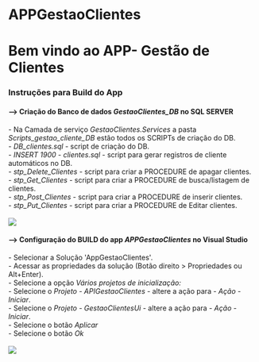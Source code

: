 
# APPGestaoClientes
<h1>Bem vindo ao APP- Gestão de Clientes</h1>

<h3>Instruções para Build do App</h3>

  <h4><b>--></b> Criação do Banco de dados <i>GestaoClientes_DB</i> no <b>SQL SERVER</b></h4>

<div id="div1">
    - Na Camada de serviço <i>GestaoClientes.Services</i> a pasta <i>Scripts_gestao_cliente_DB</i> estão todos os SCRIPTs de criação do DB.<br/>
    - <i>DB_clientes.sql</i> - script de criação do DB. <br/>
    - <i>INSERT 1900 - clientes.sql</i> - script para gerar registros de cliente automáticos no DB. <br/>
    - <i>stp_Delete_Clientes</i> - script para criar a PROCEDURE de apagar clientes. <br/>
    - <i>stp_Get_Clientes</i> - script para criar a PROCEDURE de busca/listagem de clientes. <br/>
    - <i>stp_Post_Clientes</i> - script para criar a PROCEDURE de inserir clientes. <br/>
    - <i>stp_Put_Clientes</i> - script para criar a PROCEDURE de Editar clientes. <br/><br/>
    <img src="https://user-images.githubusercontent.com/81520077/193058095-664e7b59-ffc8-4f1f-a8a8-e03096631639.jpg"/>   
<br/>
</div>

  <h4><b>--></b> Configuração do BUILD do app <i>APPGestaoClientes</i> no <b>Visual Studio</b></h4>
  
 <div id="div1">
    - Selecionar a Solução 'AppGestaoClientes'. <br/>
    - Acessar as propriedades da solução (Botão direito > Propriedades ou Alt+Enter). <br/>
    - Selecione a opção <i>Vários projetos de inicialização:</i><br/>
    - Selecione o <i>Projeto - APIGestaoClientes</i> - altere a ação para - <i>Ação - Iniciar</i>. <br/>
    - Selecione o <i>Projeto - GestaoClientesUi</i> - altere a ação para - <i>Ação - Iniciar</i>. <br/>
    - Selecione o botão <i>Aplicar</i><br/>
    - Selecione o botão <i>Ok</i><br/><br/>
     <img src="https://user-images.githubusercontent.com/81520077/193060353-a307e709-0269-46ea-b625-d15b0f6518fe.jpg"/>

 </div>
